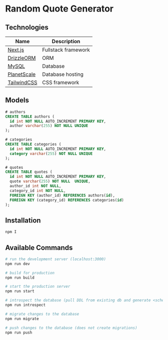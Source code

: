 # Random Quote Generator

## Technologies

| Name                                    | Description         |
| --------------------------------------- | ------------------- |
| [Next.js](https://nextjs.org/)          | Fullstack framework |
| [DrizzleORM](https://orm.drizzle.team/) | ORM                 |
| [MySQL](https://www.mysql.com/)         | Database            |
| [PlanetScale](https://planetscale.com/) | Database hosting    |
| [TailwindCSS](https://tailwindcss.com/) | CSS framework       |

## Models

```sql
# authors
CREATE TABLE authors (
  id int NOT NULL AUTO_INCREMENT PRIMARY KEY,
  author varchar(255) NOT NULL UNIQUE
);

# categories
CREATE TABLE categories (
  id int NOT NULL AUTO_INCREMENT PRIMARY KEY,
  category varchar(255) NOT NULL UNIQUE
);

# quotes
CREATE TABLE quotes (
  id int NOT NULL AUTO_INCREMENT PRIMARY KEY,
  quote varchar(255) NOT NULL  UNIQUE,
  author_id int NOT NULL,
  category_id int NOT NULL,
  FOREIGN KEY (author_id) REFERENCES authors(id),
  FOREIGN KEY (category_id) REFERENCES categories(id)
);
```

## Installation

```bash
npm I
```


## Available Commands

```bash
# run the development server (localhost:3000)
npm run dev

# build for production
npm run build

# start the production server
npm run start

# introspect the database (pull DDL from existing db and generate <schema.ts>)
npm run introspect

# migrate changes to the database
npm run migrate

# push changes to the database (does not create migrations)
npm run push
```
